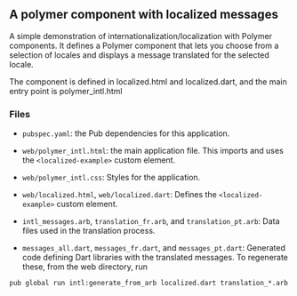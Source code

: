 ## A polymer component with localized messages

A simple demonstration of internationalization/localization
with Polymer components. It defines a Polymer component that lets you
choose from a selection of locales and displays a message translated
for the selected locale.

The component is defined in localized.html and localized.dart, and the
main entry point is polymer_intl.html

### Files

* `pubspec.yaml`: the Pub dependencies for this application.

* `web/polymer_intl.html`: the main application file. This imports and
uses the `<localized-example>` custom element.

* `web/polymer_intl.css`: Styles for the application.

* `web/localized.html`, `web/localized.dart`: Defines the 
`<localized-example>` custom element.

* `intl_messages.arb`, `translation_fr.arb`, and `translation_pt.arb`:
Data files used in the translation process.

* `messages_all.dart`, `messages_fr.dart`, and `messages_pt.dart`:
Generated code defining Dart libraries with the translated
messages. To regenerate these, from the web directory, run
```
pub global run intl:generate_from_arb localized.dart translation_*.arb
```
